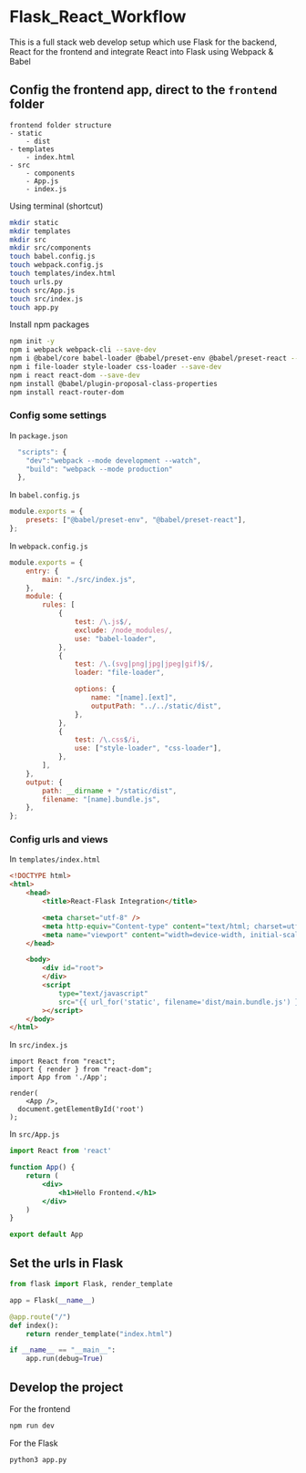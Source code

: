 # Flask_React_Workflow

This is a full stack web develop setup which use Flask for the backend, React for the frontend and integrate React into Flask using Webpack & Babel


## Config the frontend app, direct to the `frontend` folder

```
frontend folder structure
- static
	- dist
- templates
	- index.html
- src
	- components
	- App.js
	- index.js
```
Using terminal (shortcut)
```bash
mkdir static
mkdir templates
mkdir src
mkdir src/components
touch babel.config.js
touch webpack.config.js
touch templates/index.html
touch urls.py
touch src/App.js
touch src/index.js
touch app.py
```

Install npm packages
```bash
npm init -y
npm i webpack webpack-cli --save-dev
npm i @babel/core babel-loader @babel/preset-env @babel/preset-react --save-dev
npm i file-loader style-loader css-loader --save-dev
npm i react react-dom --save-dev
npm install @babel/plugin-proposal-class-properties
npm install react-router-dom 
```

### Config some settings

In `package.json`
```jsx
  "scripts": {
    "dev":"webpack --mode development --watch",
    "build": "webpack --mode production"
  },
```

In `babel.config.js`
```jsx
module.exports = {
    presets: ["@babel/preset-env", "@babel/preset-react"],
};
```

In `webpack.config.js`
```jsx
module.exports = {
    entry: {
        main: "./src/index.js",
    },
    module: {
        rules: [
            {
                test: /\.js$/,
                exclude: /node_modules/,
                use: "babel-loader",
            },
            {
                test: /\.(svg|png|jpg|jpeg|gif)$/,
                loader: "file-loader",

                options: {
                    name: "[name].[ext]",
                    outputPath: "../../static/dist",
                },
            },
            {
                test: /\.css$/i,
                use: ["style-loader", "css-loader"],
            },
        ],
    },
    output: {
        path: __dirname + "/static/dist",
        filename: "[name].bundle.js",
    },
};
```

### Config urls and views
In `templates/index.html`
```html
<!DOCTYPE html>
<html>
    <head>
        <title>React-Flask Integration</title>

        <meta charset="utf-8" />
        <meta http-equiv="Content-type" content="text/html; charset=utf-8" />
        <meta name="viewport" content="width=device-width, initial-scale=1" />
    </head>

    <body>
        <div id="root">
        </div>
        <script
            type="text/javascript"
            src="{{ url_for('static', filename='dist/main.bundle.js') }}"
        ></script>
    </body>
</html>
```
In `src/index.js`
```
import React from "react";
import { render } from "react-dom";
import App from './App';

render(
    <App />,
  document.getElementById('root')
);
```

In `src/App.js`
```jsx
import React from 'react'

function App() {
    return (
        <div>
            <h1>Hello Frontend.</h1>
        </div>
    )
}

export default App
```

## Set the urls in Flask
```python
from flask import Flask, render_template

app = Flask(__name__)

@app.route("/")
def index():
    return render_template("index.html")

if __name__ == "__main__":
    app.run(debug=True)
```

## Develop the project
For the frontend
```bash
npm run dev
```
For the Flask
```bash
python3 app.py
```



